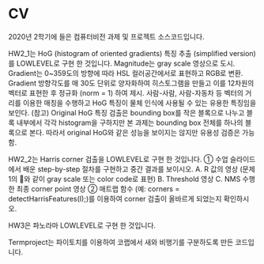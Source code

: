 # CV
2020년 2학기에 들은 컴퓨터비전 과제 및 프로젝트 소스코드입니다.

HW2_1는 HoG (histogram of oriented gradients) 특징 추출 (simplified version)를 LOWLEVEL로 구현 한 것입니다.
Magnitude는 gray scale 영상으로 도시.
Gradient는 0~359도의 방향에 따라 HSL 컬러공간에서로 표현하고 RGB로 변환.
Gradient 방향각도를 매 30도 단위로 양자화하여 히스토그램을 만들고 이를 12차원의 벡터로 표현한 후 정규화 (norm = 1) 하여 제시.
사람-사람, 사람-자동차 등 벡터의 거리를 이용한 매칭을 수행하고 HoG 특징이 물체 인식에 사용될 수 있는 유용한 특징임을 보인다.
(참고) Original HoG 특징 검출은 bounding box를 작은 블록으로 나누고 블록 내부에서 각각 histogram을 구하지만 본 과제는 bounding box 전체를 하나의 블록으로 본다. 따라서 original HoG와 같은 성능을 보이지는 않지만 유용성 검증은 가능함.

HW2_2는 Harris corner 검출을 LOWLEVEL로 구현 한 것입니다.
① 수업 슬라이드에서 배운 step-by-step 절차를 구현하고 중간 결과를 보이시오.
A. R 값의 영상 (문제1의 와 같이 gray scale 또는 color code로 표현)
B. Threshold 영상
C. NMS 수행한 최종 corner point 영상
② 매트랩 함수 (예: corners = detectHarrisFeatures(I);)를 이용하여 corner 검출이 올바르게
되었는지 확인하시오. 

HW3은 파노라마 LOWLEVEL로 구현 한 것입니다.

Termproject는 파이토치를 이용하여 코랩에서 새와 비행기를 구분하도록 만든 코드입니다.
